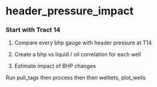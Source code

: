 # header_pressure_impact

### Start with Tract 14

1) Compare every bhp gauge with header pressure at T14

2) Create a bhp vs liquid / oil correlation for each well

3) Estimate impact of BHP changes


Run pull_tags then process then then welltets,  plot_wells